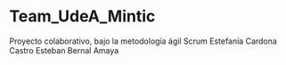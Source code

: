 # Team_UdeA_Mintic
<div aling="center">
Proyecto colaborativo, bajo la metodología ágil Scrum
Estefanía Cardona Castro
Esteban Bernal Amaya
</div>
